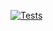 [![Tests](https://github.com/pedrorgirardi/data90/actions/workflows/tests.yml/badge.svg)](https://github.com/pedrorgirardi/data90/actions/workflows/tests.yml)
